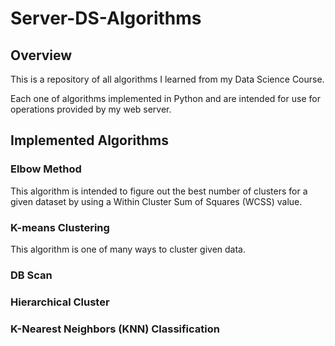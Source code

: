 # Server-DS-Algorithms
## Overview
This is a repository of all algorithms I learned from my Data Science Course.

Each one of algorithms implemented in Python and are intended for use for operations provided by my web server.

## Implemented Algorithms

### Elbow Method
This algorithm is intended to figure out the best number of clusters for a given dataset by using a Within Cluster Sum of Squares (WCSS) value.

### K-means Clustering
This algorithm is one of many ways to cluster given data.

### DB Scan

### Hierarchical Cluster 

### K-Nearest Neighbors (KNN) Classification

